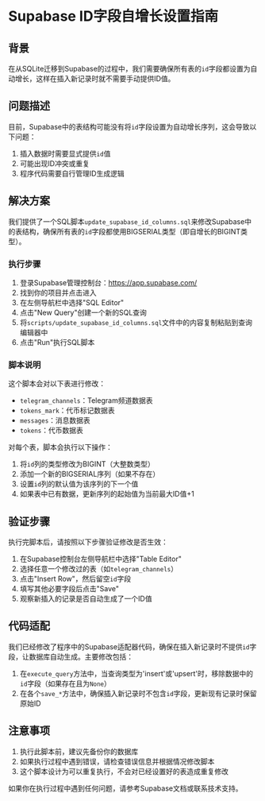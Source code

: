 # Supabase ID字段自增长设置指南

## 背景

在从SQLite迁移到Supabase的过程中，我们需要确保所有表的`id`字段都设置为自动增长，这样在插入新记录时就不需要手动提供ID值。

## 问题描述

目前，Supabase中的表结构可能没有将`id`字段设置为自动增长序列，这会导致以下问题：

1. 插入数据时需要显式提供`id`值
2. 可能出现ID冲突或重复
3. 程序代码需要自行管理ID生成逻辑

## 解决方案

我们提供了一个SQL脚本`update_supabase_id_columns.sql`来修改Supabase中的表结构，确保所有表的`id`字段都使用BIGSERIAL类型（即自增长的BIGINT类型）。

### 执行步骤

1. 登录Supabase管理控制台：https://app.supabase.com/
2. 找到你的项目并点击进入
3. 在左侧导航栏中选择"SQL Editor"
4. 点击"New Query"创建一个新的SQL查询
5. 将`scripts/update_supabase_id_columns.sql`文件中的内容复制粘贴到查询编辑器中
6. 点击"Run"执行SQL脚本

### 脚本说明

这个脚本会对以下表进行修改：

- `telegram_channels`：Telegram频道数据表
- `tokens_mark`：代币标记数据表
- `messages`：消息数据表
- `tokens`：代币数据表

对每个表，脚本会执行以下操作：

1. 将`id`列的类型修改为BIGINT（大整数类型）
2. 添加一个新的BIGSERIAL序列（如果不存在）
3. 设置`id`列的默认值为该序列的下一个值
4. 如果表中已有数据，更新序列的起始值为当前最大ID值+1

## 验证步骤

执行完脚本后，请按照以下步骤验证修改是否生效：

1. 在Supabase控制台左侧导航栏中选择"Table Editor"
2. 选择任意一个修改过的表（如`telegram_channels`）
3. 点击"Insert Row"，然后留空`id`字段
4. 填写其他必要字段后点击"Save"
5. 观察新插入的记录是否自动生成了一个ID值

## 代码适配

我们已经修改了程序中的Supabase适配器代码，确保在插入新记录时不提供`id`字段，让数据库自动生成。主要修改包括：

1. 在`execute_query`方法中，当查询类型为'insert'或'upsert'时，移除数据中的`id`字段（如果存在且为`None`）
2. 在各个`save_*`方法中，确保插入新记录时不包含`id`字段，更新现有记录时保留原始ID

## 注意事项

1. 执行此脚本前，建议先备份你的数据库
2. 如果执行过程中遇到错误，请检查错误信息并根据情况修改脚本
3. 这个脚本设计为可以重复执行，不会对已经设置好的表造成重复修改

如果你在执行过程中遇到任何问题，请参考Supabase文档或联系技术支持。 